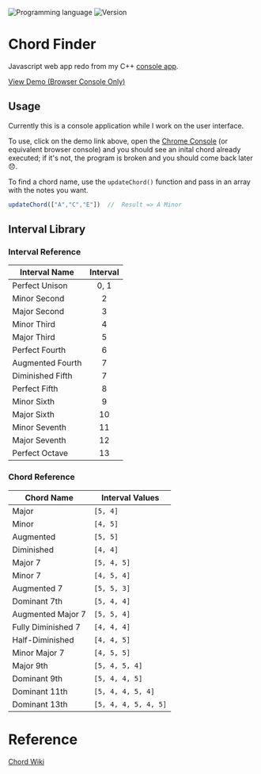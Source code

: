 <!-- using shields.io for status buttons -->
![Programming language](https://img.shields.io/badge/Language-Javascript-blue.svg)
![Version](https://img.shields.io/badge/Version-0.5.7-brightgreen.svg)

# Chord Finder

Javascript web app redo from my C++ [console app](https://github.com/ManuelVargas1251/ChordFinder).

[View Demo (Browser Console Only)](https://mnl.space/Chord-Finder/)

## Usage

Currently this is a console application while I work on the user interface. 

To use, click on the demo link above, open the [Chrome Console](https://developers.google.com/web/tools/chrome-devtools/console/) (or equivalent browser console) and you should see an inital chord already executed; if it's not, the program is broken and you should come back later 😞.

To find a chord name, use the `updateChord()` function and pass in an array with the notes you want. 

```javascript
updateChord(["A","C","E"])	//	Result => A Minor
```

## Interval Library

### Interval Reference

| Interval Name     | Interval	|
| -------------- 	|:-----:|
| Perfect Unison 	|	0, 1|
| Minor Second   	|	2	|
| Major Second 	 	|	3 	|
| Minor Third    	|	4	|
| Major Third	    |	5 	|
| Perfect Fourth	|	6 	|
| Augmented Fourth	|	7 	|
| Diminished Fifth	|	7 	|
| Perfect Fifth    	|	8 	|
| Minor Sixth  	   	|	9 	|
| Major Sixth     	|	10 	|
| Minor Seventh   	|	11 	|
| Major Seventh   	|	12 	|
| Perfect Octave  	|	13 	|

### Chord Reference

| Chord Name			| Interval Values			|
| ----------			| --------------			|
|	Major				|	```[5, 4]```			| 
|	Minor				|	```[4, 5]```			|
|	Augmented			|	```[5, 5]```			| 	
|	Diminished			|	```[4, 4]```			| 	
|	Major 7				|	```[5, 4, 5]```			|
|	Minor 7				|	```[4, 5, 4]```			|
|	Augmented 7			|	```[5, 5, 3]```			|
|	Dominant 7th		|	```[5, 4, 4]```			|	
|	Augmented Major 7	|	```[5, 5, 4]```			|
|	Fully Diminished 7	|	```[4, 4, 4]```			|
|	Half-Diminished  	|	```[4, 4, 5]```			|
|	Minor Major 7 		|	```[4, 5, 5]```			|	
|	Major 9th			|	```[5, 4, 5, 4]```		|	
|	Dominant 9th		|	```[5, 4, 4, 5]```		|
|	Dominant 11th		|	```[5, 4, 4, 5, 4]```	|
|	Dominant 13th		|	```[5, 4, 4, 5, 4, 5]```|


# Reference

[Chord Wiki](https://en.wikipedia.org/wiki/Chord_(music))

